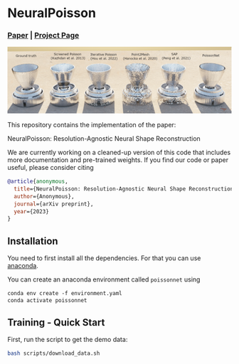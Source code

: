 # NeuralPoisson

### [**Paper**](https://arxiv.org/abs/2308.01766) | [**Project Page**](https://juliushege.com/poissonnet/)

![](./media/figure_benchmark.png)

This repository contains the implementation of the paper:

NeuralPoisson: Resolution-Agnostic Neural Shape Reconstruction

We are currently working on a cleaned-up version of this code that includes more documentation and pre-trained weights. If you find our code or paper useful, please consider citing
```bibtex
@article{anonymous,
  title={NeuralPoisson: Resolution-Agnostic Neural Shape Reconstruction},
  author={Anonymous},
  journal={arXiv preprint},
  year={2023}
}
```


## Installation

You need to first install all the dependencies. For that you can use [anaconda](https://www.anaconda.com/). 

You can create an anaconda environment called `poissonnet` using
```
conda env create -f environment.yaml
conda activate poissonnet
```

## Training - Quick Start

First, run the script to get the demo data:

```bash
bash scripts/download_data.sh
```
